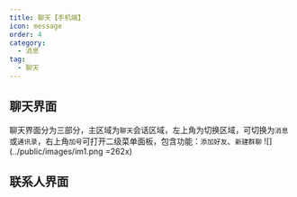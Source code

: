 ```yaml
---
title: 聊天【手机端】
icon: message
order: 4
category:
  - 消息
tag:
  - 聊天
---
```


## 聊天界面
聊天界面分为三部分，主区域为`聊天`会话区域，左上角为切换区域，可切换为`消息`或`通讯录`，右上角`加号`可打开二级菜单面板，包含功能：`添加好友`、`新建群聊`
![](../public/images/im1.png =262x)

## 联系人界面